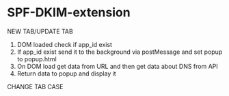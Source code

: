 # SPF-DKIM-extension
 NEW TAB/UPDATE TAB 
1. DOM loaded check if app_id exist
2. If app_id exist send it to the background via postMessage and set popup to popup.html
3. On DOM load get data from URL and then get data about DNS from API
4. Return data to popup and display it

CHANGE TAB CASE